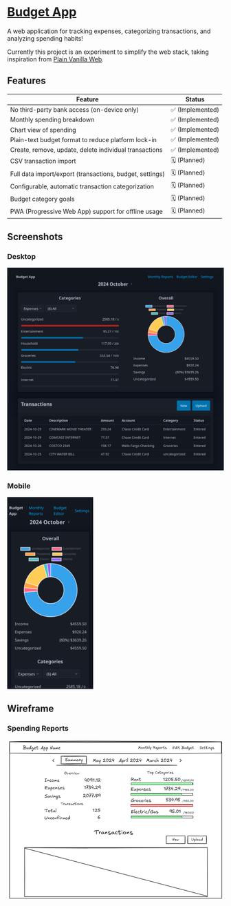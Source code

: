 # [Budget App](https://dthigpen.github.io/budget-app/)

A web application for tracking expenses, categorizing transactions, and analyzing spending habits!

Currently this project is an experiment to simplify the web stack, taking inspiration from [Plain Vanilla Web](https://plainvanillaweb.com).

## Features

| Feature                                                 | Status           |
|---------------------------------------------------------|------------------|
| No third-party bank access (on-device only)             | ✅ (Implemented) |
| Monthly spending breakdown                              | ✅ (Implemented) |
| Chart view of spending                                  | ✅ (Implemented) |
| Plain-text budget format to reduce platform lock-in     | ✅ (Implemented) |
| Create, remove, update, delete individual transactions  | ✅ (Implemented) |
| CSV transaction import                                  | 🗓️ (Planned)     |
| Full data import/export (transactions, budget, settings)| 🗓️ (Planned)     |
| Configurable, automatic transaction categorization      | 🗓️ (Planned)     |
| Budget category goals                                   | 🗓️ (Planned)     |
| PWA (Progressive Web App) support for offline usage     | 🗓️ (Planned)     |

## Screenshots

### Desktop

![desktop-screenshot](docs/budget-app-desktop.png)

### Mobile
<img src="docs/budget-app-mobile.png" width="200">

## Wireframe

### Spending Reports

![wireframe](docs/budget-app-wireframe.png)
